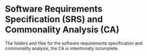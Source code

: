 # Software Requirements Specification (SRS) and Commonality Analysis (CA)

<The SRS is for a single product.  The CA is for a family of related 
products>

The folders and files for the software requirements specification and commonality analysis, the CA is intentionally incomplete.